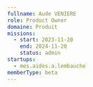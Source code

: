 ```yaml
---
fullname: Aude VENIERE
role: Product Owner
domaine: Produit
missions:
  - start: 2023-11-20
    end: 2024-11-20
    status: admin
startups:
  - mes.aides.a.lembauche
memberType: beta
---
```

